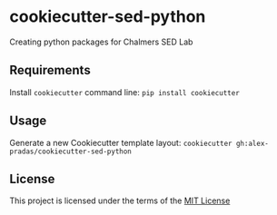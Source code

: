 cookiecutter-sed-python
=======================

Creating python packages for Chalmers SED Lab

Requirements
------------
Install `cookiecutter` command line: `pip install cookiecutter`    

Usage
-----
Generate a new Cookiecutter template layout: `cookiecutter gh:alex-pradas/cookiecutter-sed-python`    

License
-------
This project is licensed under the terms of the [MIT License](/LICENSE)
